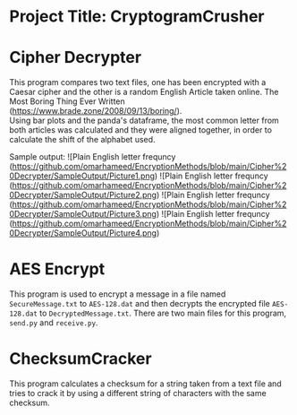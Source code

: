# Project Title: CryptogramCrusher

# Cipher Decrypter
This program compares two text files, one has been encrypted with a Caesar cipher 
and the other is a random English Article taken online. 
The Most Boring Thing Ever Written (https://www.brade.zone/2008/09/13/boring/).  
Using bar plots and the panda's dataframe, the most common letter from both articles 
was calculated and they were aligned together, in order to calculate the shift of 
the alphabet used.

Sample output:
![Plain English letter frequncy (https://github.com/omarhameed/EncryptionMethods/blob/main/Cipher%20Decrypter/SampleOutput/Picture1.png)
![Plain English letter frequncy (https://github.com/omarhameed/EncryptionMethods/blob/main/Cipher%20Decrypter/SampleOutput/Picture2.png)
![Plain English letter frequncy (https://github.com/omarhameed/EncryptionMethods/blob/main/Cipher%20Decrypter/SampleOutput/Picture3.png)
![Plain English letter frequncy (https://github.com/omarhameed/EncryptionMethods/blob/main/Cipher%20Decrypter/SampleOutput/Picture4.png)


# AES Encrypt
This program is used to encrypt a message in a file named `SecureMessage.txt` 
to `AES-128.dat` and then decrypts the encrypted file `AES-128.dat` to 
`DecryptedMessage.txt`. There are two main files for this program, `send.py` 
and `receive.py`.

# ChecksumCracker
This program calculates a checksum for a string taken from a text file and 
tries to crack it by using a different string of characters with the same checksum.
